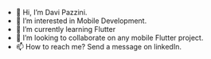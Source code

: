 - 👋 Hi, I’m Davi Pazzini.
- 👀 I’m interested in Mobile Development.
- 🌱 I’m currently learning Flutter
- 💞️ I’m looking to collaborate on any mobile Flutter project. 
- 📫 How to reach me? Send a message on linkedIn.

<!---
DaviPazzinis/DaviPazzinis is a ✨ special ✨ repository because its `README.md` (this file) appears on your GitHub profile.
You can click the Preview link to take a look at your changes.
--->
